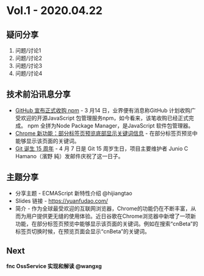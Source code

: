 # Vol.1 - 2020.04.22

## 疑问分享

1. 问题/讨论1 
2. 问题/讨论2
3. 问题/讨论3 
4. 问题/讨论4

## 技术前沿讯息分享

* [GitHub 宣布正式收购 npm](https://www.infoq.cn/article/oafbML7W8yeBRyT7dl61) - 3 月14 日，业界便有消息称GitHub 计划收购广受欢迎的开源JavaScript 包管理服务npm，如今看来，该笔收购已经正式完成。 npm 全拼为Node Package Manager，是JavaScript 软件包管理器。
* [Chrome 新功能：部分标签页预览底部显示关键词信息](https://www.cnbeta.com/articles/tech/967529.htm) - 在部分标签页预览中能够显示该页面的关键词。
* [Git 诞生 15 周年](https://www.cnbeta.com/articles/soft/966667.htm) - 4 月 7 日是 Git 15 周岁生日，项目主要维护者 Junio C Hamano（濱野 純）发邮件庆祝了这一日子。

## 主题分享

* 分享主题 - ECMAScript 新特性介绍 @hijiangtao
* Slides 链接 - https://yuanfudao.com/
* 简介 - 作为全球最受欢迎的互联网浏览器，Chrome的功能仍在不断丰富，从而为用户提供更无缝的使用体验。近日谷歌在Chrome浏览器中新增了一项新功能，在部分标签页预览中能够显示该页面的关键词。例如在搜索“cnBeta”的标签页切换时候，在预览页面会显示“cnBeta”的关键词。

## Next

**fnc OssService 实现和解读 @wangxg**
